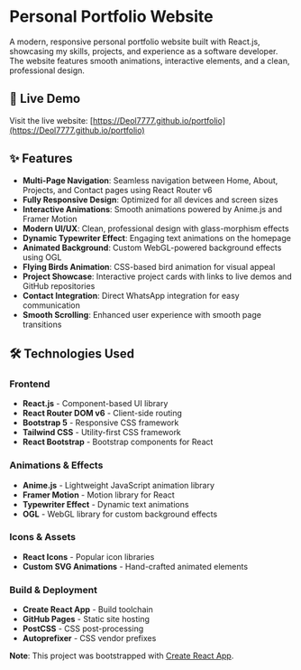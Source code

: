 # Personal Portfolio Website

A modern, responsive personal portfolio website built with React.js, showcasing my skills, projects, and experience as a software developer. The website features smooth animations, interactive elements, and a clean, professional design.

## 🚀 Live Demo

Visit the live website: [https://Deol7777.github.io/portfolio](https://Deol7777.github.io/portfolio)

## ✨ Features

- **Multi-Page Navigation**: Seamless navigation between Home, About, Projects, and Contact pages using React Router v6
- **Fully Responsive Design**: Optimized for all devices and screen sizes
- **Interactive Animations**: Smooth animations powered by Anime.js and Framer Motion
- **Modern UI/UX**: Clean, professional design with glass-morphism effects
- **Dynamic Typewriter Effect**: Engaging text animations on the homepage
- **Animated Background**: Custom WebGL-powered background effects using OGL
- **Flying Birds Animation**: CSS-based bird animation for visual appeal
- **Project Showcase**: Interactive project cards with links to live demos and GitHub repositories
- **Contact Integration**: Direct WhatsApp integration for easy communication
- **Smooth Scrolling**: Enhanced user experience with smooth page transitions

## 🛠️ Technologies Used

### Frontend
- **React.js** - Component-based UI library
- **React Router DOM v6** - Client-side routing
- **Bootstrap 5** - Responsive CSS framework
- **Tailwind CSS** - Utility-first CSS framework
- **React Bootstrap** - Bootstrap components for React

### Animations & Effects
- **Anime.js** - Lightweight JavaScript animation library
- **Framer Motion** - Motion library for React
- **Typewriter Effect** - Dynamic text animations
- **OGL** - WebGL library for custom background effects

### Icons & Assets
- **React Icons** - Popular icon libraries
- **Custom SVG Animations** - Hand-crafted animated elements

### Build & Deployment
- **Create React App** - Build toolchain
- **GitHub Pages** - Static site hosting
- **PostCSS** - CSS post-processing
- **Autoprefixer** - CSS vendor prefixes

**Note**: This project was bootstrapped with [Create React App](https://github.com/facebook/create-react-app).

